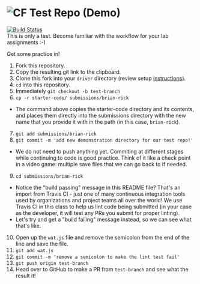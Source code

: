 ![CF](https://i.imgur.com/7v5ASc8.png)  Test Repo (Demo)
=======
[![Build Status](https://travis-ci.org/codefellows-seattle-301d4/00-test-repo-demo.svg?branch=master)](https://travis-ci.org/codefellows-seattle-301d4/00-test-repo-demo)   
This is only a test. Become familiar with the workflow for your lab assignments  :-)

Get some practice in! 

1. Fork this repository.  
2. Copy the resulting git link to the clipboard.  
3. Clone this fork into your `driver` directory (review setup [instructions](https://github.com/codefellows/seattle-301d4/blob/master/README.md#create-and-setup-your-301-directory-structure)).  
4. `cd` into this repository.  
5. Immediately `git checkout -b test-branch`  
6. `cp -r starter-code/ submissions/brian-rick`   
  - The command above copies the starter-code directory and its contents, and places them directly into the submissions directory with the new name that you provide it with in the path (in this case, `brian-rick`). 
7. `git add submissions/brian-rick`
8. `git commit -m 'add new demonstration directory for our test repo!'`
  - We do not need to push anything yet. Commiting at different stages while continuing to code is good practice. Think of it like a check point in a video game: multiple save files that we can go back to if needed.
9. `cd submissions/brian-rick`
  - Notice the "build passing" message in this README file? That's an import from Travis CI - just one of many continuous integration tools used by organizations and project teams all over the world! We use Travis CI in this class to help us lint code being submitted (in your case as the developer, it will test any PRs you submit for proper linting).
  - Let's try and get a "build failing" message instead, so we can see what that's like.
10. Open up the `wat.js` file and remove the semicolon from the end of the line and save the file.
11. `git add wat.js`
12. `git commit -m 'remove a semicolon to make the lint test fail'`
13. `git push origin test-branch`
13. Head over to GitHub to make a PR from `test-branch` and see what the result it!
